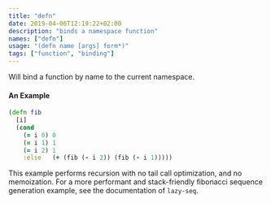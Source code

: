 ```yaml
---
title: "defn"
date: 2019-04-06T12:19:22+02:00
description: "binds a namespace function"
names: ["defn"]
usage: "(defn name [args] form*)"
tags: ["function", "binding"]
---
```

Will bind a function by name to the current namespace.

#### An Example

```clojure
(defn fib
  [i]
  (cond
    (= i 0) 0
    (= i 1) 1
    (= i 2) 1
    :else   (+ (fib (- i 2)) (fib (- i 1)))))
```

This example performs recursion with no tail call optimization, and no memoization. For a more performant and stack-friendly fibonacci sequence generation example, see the documentation of `lazy-seq`.
